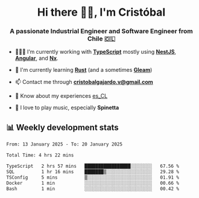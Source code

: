 <h1 align="center">Hi there ✌🏻, I'm Cristóbal</h1>
<h3 align="center">A passionate Industrial Engineer and Software Engineer from Chile 🇨🇱</h3>

- 🧑🏻‍💻 I’m currently working with **[TypeScript](https://www.typescriptlang.org)** mostly using **[NestJS](https://nestjs.com)**, **[Angular](https://angular.io)**, and **[Nx](https://nx.dev)**.

- 🌱 I'm currently learning **[Rust](https://www.rust-lang.org)** (and a sometimes **[Gleam](https://gleam.run/)**)

- 📫 Contact me through **cristobalgajardo.v@gmail.com**

- 📄 Know about my experiences [es_CL](https://bit.ly/cv-cristobal-gajardo)

- 🎸 I love to play music, especially **Spinetta**

## 📊 Weekly development stats

<!--START_SECTION:waka-->

```txt
From: 13 January 2025 - To: 20 January 2025

Total Time: 4 hrs 22 mins

TypeScript   2 hrs 57 mins   █████████████████░░░░░░░░   67.56 %
SQL          1 hr 16 mins    ███████▒░░░░░░░░░░░░░░░░░   29.28 %
TSConfig     5 mins          ▒░░░░░░░░░░░░░░░░░░░░░░░░   01.91 %
Docker       1 min           ░░░░░░░░░░░░░░░░░░░░░░░░░   00.66 %
Bash         1 min           ░░░░░░░░░░░░░░░░░░░░░░░░░   00.42 %
```

<!--END_SECTION:waka-->

